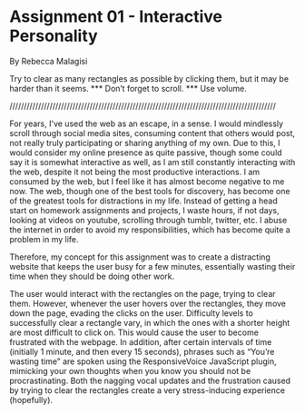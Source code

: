 # Assignment 01 - Interactive Personality
By Rebecca Malagisi

Try to clear as many rectangles as possible by clicking them, but it may be harder than it seems. 
*** Don’t forget to scroll.
*** Use volume.

/////////////////////////////////////////////////////////////////////////////////////////////

For years, I've used the web as an escape, in a sense. I would mindlessly scroll through social media sites, consuming content that others would post, not really truly participating or sharing anything of my own. Due to this, I would consider my online presence as quite passive, though some could say it is somewhat interactive as well, as I am still constantly interacting with the web, despite it not being the most productive interactions. I am consumed by the web, but I feel like it has almost become negative to me now. The web, though one of the best tools for discovery, has become one of the greatest tools for distractions in my life. Instead of getting a head start on homework assignments and projects, I waste hours, if not days, looking at videos on youtube, scrolling through tumblr, twitter, etc. I abuse the internet in order to avoid my responsibilities, which has become quite a problem in my life.

Therefore, my concept for this assignment was to create a distracting website that keeps the user busy for a few minutes, essentially wasting their time when they should be doing other work. 

The user would interact with the rectangles on the page, trying to clear them. However, whenever the user hovers over the rectangles, they move down the page, evading the clicks on the user. Difficulty levels to successfully clear a rectangle vary, in which the ones with a shorter height are most difficult to click on. This would cause the user to become frustrated with the webpage. In addition, after certain intervals of time (initially 1 minute, and then every 15 seconds), phrases such as “You’re wasting time” are spoken using the ResponsiveVoice JavaScript plugin, mimicking your own thoughts when you know you should not be procrastinating. Both the nagging vocal updates and the frustration caused by trying to clear the rectangles create a very stress-inducing experience (hopefully).



